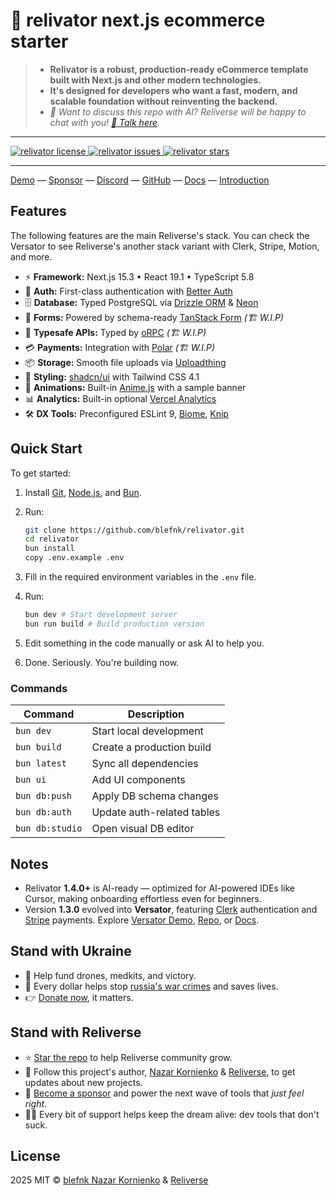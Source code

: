 # 🏬 relivator next.js ecommerce starter

> - **Relivator is a robust, production-ready eCommerce template built with Next.js and other modern technologies.**
> - **It's designed for developers who want a fast, modern, and scalable foundation without reinventing the backend.**
> - _🤖 Want to discuss this repo with AI? Reliverse will be happy to chat with you! [💬 Talk here](https://reliverse.org/projects/blefnk/relivator-nextjs-template?chat=true)._
<!-- > - 🎧 _Prefer listening than reading?_ Reliverse Deep Dive on Relivator is live! [▶️ Listen here](./docs/podcast-relivator.mp3). -->

---

<div align="left">
  <a alt="GitHub license" href="https://github.com/blefnk/relivator/blob/main/LICENSE">
    <picture>
      <source media="(prefers-color-scheme: dark)" srcset="https://img.shields.io/github/license/blefnk/relivator?style=flat-square&labelColor=32363B&color=ffffff">
      <source media="(prefers-color-scheme: light)" srcset="https://img.shields.io/github/license/blefnk/relivator?style=flat-square&labelColor=EBEEF2&color=000000">
      <img alt="relivator license" src="https://img.shields.io/github/license/blefnk/relivator?style=flat-square&labelColor=EBEEF2&color=000000">
    </picture>
  </a>
  <a alt="GitHub issues" href="https://github.com/blefnk/relivator/issues">
    <picture>
      <source media="(prefers-color-scheme: dark)" srcset="https://img.shields.io/github/issues/blefnk/relivator?style=flat-square&labelColor=32363B&color=ffffff">
      <source media="(prefers-color-scheme: light)" srcset="https://img.shields.io/github/issues/blefnk/relivator?style=flat-square&labelColor=EBEEF2&color=000000">
      <img alt="relivator issues" src="https://img.shields.io/github/issues/blefnk/relivator?style=flat-square&labelColor=EBEEF2&color=000000">
    </picture>
  </a>
  <a alt="GitHub repo stars" href="https://github.com/blefnk/relivator/stargazers">
    <picture>
      <source media="(prefers-color-scheme: dark)" srcset="https://img.shields.io/github/stars/blefnk/relivator?style=flat-square&labelColor=32363B&color=ffffff">
      <source media="(prefers-color-scheme: light)" srcset="https://img.shields.io/github/stars/blefnk/relivator?style=flat-square&labelColor=EBEEF2&color=000000">
      <img alt="relivator stars" src="https://img.shields.io/github/stars/blefnk/relivator?style=flat-square&labelColor=EBEEF2&color=000000">
    </picture>
  </a>
</div>

---

[Demo](https://relivator.com) — [Sponsor](https://github.com/sponsors/blefnk) — [Discord](https://discord.gg/Pb8uKbwpsJ) — [GitHub](https://github.com/blefnk/relivator) — [Docs](https://deepwiki.com/blefnk/relivator-nextjs-template) — [Introduction](https://blefnk.reliverse.org/my-projects/relivator)

## Features

The following features are the main Reliverse's stack. You can check the Versator to see Reliverse's another stack variant with Clerk, Stripe, Motion, and more.

- ⚡ **Framework:** Next.js 15.3 • React 19.1 • TypeScript 5.8
- 🔐 **Auth:** First-class authentication with [Better Auth](https://better-auth.com)
- 🗄️ **Database:** Typed PostgreSQL via [Drizzle ORM](https://orm.drizzle.team) & [Neon](https://neon.tech)
- 📄 **Forms:** Powered by schema-ready [TanStack Form](https://tanstack.com/form) _(🏗️ W.I.P)_
- 📄 **Typesafe APIs:** Typed by [oRPC](https://orpc.unnoq.com) _(🏗️ W.I.P)_
- 💳 **Payments:** Integration with [Polar](https://polar.sh) _(🏗️ W.I.P)_
- 📦 **Storage:** Smooth file uploads via [Uploadthing](https://uploadthing.com)
- 🎨 **Styling:** [shadcn/ui](https://ui.shadcn.com) with Tailwind CSS 4.1
- 🦄 **Animations:** Built-in [Anime.js](https://animejs.com) with a sample banner
- 📊 **Analytics:** Built-in optional [Vercel Analytics](https://vercel.com/docs/analytics)
- 🛠️ **DX Tools:** Preconfigured ESLint 9, [Biome](https://biomejs.dev), [Knip](https://knip.dev)

## Quick Start

To get started:

1. Install [Git](https://git-scm.com), [Node.js](https://nodejs.org), and [Bun](https://bun.sh).
2. Run:

   ```bash
   git clone https://github.com/blefnk/relivator.git
   cd relivator
   bun install
   copy .env.example .env
   ```

3. Fill in the required environment variables in the `.env` file.
4. Run:

   ```bash
   bun dev # Start development server
   bun run build # Build production version
   ```

5. Edit something in the code manually or ask AI to help you.
6. Done. Seriously. You're building now.

<!-- 
2. Run:
   ```bash
   bun i -g @reliverse/cli
   reliverse cli
   ```
3. Select **"Create a new project"**.
4. Follow prompts to configure your store.
-->

### Commands

| Command         | Description                    |
|-----------------|--------------------------------|
| `bun dev`       | Start local development        |
| `bun build`     | Create a production build      |
| `bun latest`    | Sync all dependencies          |
| `bun ui`        | Add UI components              |
| `bun db:push`   | Apply DB schema changes        |
| `bun db:auth`   | Update auth-related tables     |
| `bun db:studio` | Open visual DB editor          |

## Notes

- Relivator **1.4.0+** is AI-ready — optimized for AI-powered IDEs like Cursor, making onboarding effortless even for beginners.
- Version **1.3.0** evolved into **Versator**, featuring [Clerk](https://clerk.com) authentication and [Stripe](https://stripe.com) payments. Explore [Versator Demo](https://versator.relivator.com/en), [Repo](https://github.com/blefnk/versator), or [Docs](https://docs.reliverse.org/versator).

<!--
- ⚙️ **Instant setup**: Just run the CLI
- 🤖 **AI-Ready**: Optimized for tools like [Cursor](https://cursor.sh)
- 🧪 **Battle-tested stack**: Built for actual shipping, not just tutorial clout
- 💡 **Evolving fast**: Frequent updates, including Relivator's variants like [Versator](https://versator.relivator.com)
- -->

## Stand with Ukraine

- 💙 Help fund drones, medkits, and victory.
- 💛 Every dollar helps stop [russia's war crimes](https://war.ukraine.ua/russia-war-crimes) and saves lives.
- 👉 [Donate now](https://u24.gov.ua), it matters.

## Stand with Reliverse

- ⭐ [Star the repo](https://github.com/blefnk/relivator) to help Reliverse community grow.
- 🦄 Follow this project's author, [Nazar Kornienko](https://github.com/blefnk) & [Reliverse](https://github.com/reliverse), to get updates about new projects.
- 💖 [Become a sponsor](https://github.com/sponsors/blefnk) and power the next wave of tools that _just feel right_.
- 🧑‍🚀 Every bit of support helps keep the dream alive: dev tools that don't suck.

## License

2025 MIT © [blefnk Nazar Kornienko](https://github.com/blefnk) & [Reliverse](https://github.com/reliverse)
